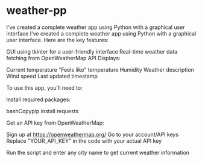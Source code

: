 # weather-pp
I've created a complete weather app using Python with a graphical user interface
I've created a complete weather app using Python with a graphical user interface. Here are the key features:

GUI using tkinter for a user-friendly interface
Real-time weather data fetching from OpenWeatherMap API
Displays:

Current temperature
"Feels like" temperature
Humidity
Weather description
Wind speed
Last updated timestamp



To use this app, you'll need to:

Install required packages:

bashCopypip install requests

Get an API key from OpenWeatherMap:

Sign up at https://openweathermap.org/
Go to your account/API keys
Replace "YOUR_API_KEY" in the code with your actual API key


Run the script and enter any city name to get current weather information
